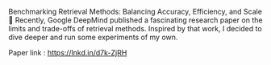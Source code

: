 Benchmarking Retrieval Methods: Balancing Accuracy, Efficiency, and Scale 🚀
Recently, Google DeepMind published a fascinating research paper on the limits and trade-offs of retrieval methods. Inspired by that work, I decided to dive deeper and run some experiments of my own.

Paper link : https://lnkd.in/d7k-ZjRH
